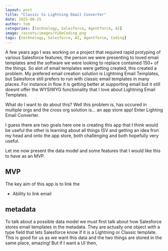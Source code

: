 ```yaml
---
layout: post
title: "Classic to Lightning Email Converter"
date: 2025-06-25
author: tom
categories: [technology, Salesforce, Agentforce, AI]
image: /assets/images/VibeCoding.png
tags: [technology, Salesforce, AI, Agentforce, Coding]
---
```


A few years ago I was working on a project that required rapid protyping of various Salesforce features, the person we were presenting to loved emaii templates amd the software we were looking to replace contained 150+ of the things. So alot of email templates were getting created, this created a problem. My prefered email creation solution is Lightning Email Templates, but Salesforce still prefers to run with classic email templates in many places. For instance in flow it is getting better at supporting email but it still doesnt offer the WYSIWYG functionality that I love about Lightning Email Templates. 

What do I want to do about this? Well this problem is, has occured in multiple orgs and the cross org solution is... an app store app! Enter Lighting Email Converter.

I guess there are two goals here one is creating this app that I think would be useful the other is learning about all things ISV and getting an idea fron my head and onto the app store, both challenging and both hopefully very useful.

Let me now present the data model and some features that I would like this to have as an MVP.

## MVP
The key aim of this app is to link the 
- Ability to link email

## metadata
To talk about a possible data model we must first talk about how Salesforce stores email templates in the metadata. They are actually one object with a type field that lets Salesforce know if it is a Lightning or Classic template. This is good for us as we want this data and the two things are stored in the same place, amazing! But if I want a UI then, 

